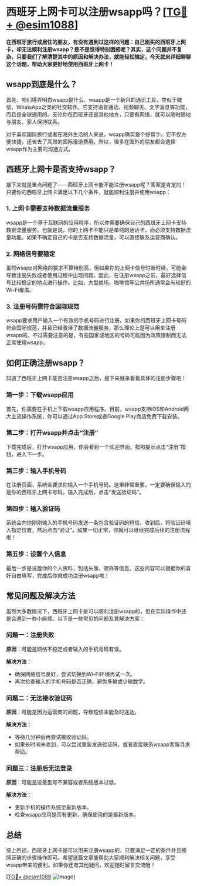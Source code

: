 # 西班牙上网卡可以注册wsapp吗？[[TG💪+ @esim1088](https://t.me/s/esim1088)]

**在西班牙旅行或居住的朋友，有没有遇到过这样的问题：自己刚买的西班牙上网卡，却无法顺利注册wsapp？是不是觉得特别困惑呢？其实，这个问题并不复杂，只要我们了解清楚其中的原因和解决办法，就能轻松搞定。今天就来详细聊聊这个话题，帮助大家更好地使用西班牙上网卡！**

## wsapp到底是什么？

首先，咱们得弄明白wsapp是什么。wsapp是一个新兴的通讯工具，类似于微信、WhatsApp之类的社交软件。它支持语音通话、视频聊天、文字消息等功能，而且是全球通用的。无论你在西班牙还是其他地方，只要有网络，就可以随时随地与朋友、家人保持联系。

对于喜欢国际旅行或者在海外生活的人来说，wsapp确实是个好帮手。它不仅方便快捷，还省去了高昂的国际漫游费用。所以，很多在国外的朋友都会选择wsapp作为主要的沟通方式。

## 西班牙上网卡是否支持wsapp？

接下来就是重点问题了——西班牙上网卡能不能注册wsapp呢？答案是肯定的！只要你的西班牙上网卡满足以下几个条件，就能顺利注册并使用wsapp：

### 1. 上网卡需要支持数据流量服务

wsapp是一个基于互联网的应用程序，所以你需要确保自己的西班牙上网卡支持数据流量服务。也就是说，你的上网卡不能只是单纯的通话卡，而必须支持数据流量功能。如果不确定自己的卡是否支持数据流量，可以直接联系运营商确认。

### 2. 网络信号要稳定

虽然wsapp对网络的要求不算特别高，但如果你的上网卡信号时断时续，可能会导致注册失败或者使用过程中出现问题。因此，在注册wsapp之前，最好选择信号比较稳定的地点进行操作。比如，大型商场、咖啡馆等公共场所通常会有较好的Wi-Fi覆盖。

### 3. 注册号码需符合国际规范

wsapp要求用户输入一个有效的手机号码进行注册。如果你的西班牙上网卡号码符合国际规范，并且已经激活了数据流量服务，那么理论上是可以用来注册wsapp的。不过需要注意的是，有些国家或地区的号码可能因为政策限制而无法正常使用wsapp。

## 如何正确注册wsapp？

知道了西班牙上网卡能否注册wsapp之后，接下来就来看看具体的注册步骤吧！

### 第一步：下载wsapp应用

首先，你需要在手机上下载wsapp应用程序。目前，wsapp支持iOS和Android两大主流操作系统，你可以通过App Store或者Google Play商店免费下载安装。

### 第二步：打开wsapp并点击“注册”

下载完成后，打开wsapp应用，你会看到一个欢迎界面。按照提示点击“注册”按钮，进入下一步。

### 第三步：输入手机号码

在注册页面，系统会要求你输入一个手机号码。这里非常重要，一定要确保输入的是你的西班牙上网卡号码。输入完成后，点击“发送验证码”。

### 第四步：输入验证码

系统会向你刚刚输入的手机号码发送一条包含验证码的短信。收到后，将验证码填入指定位置，然后点击“验证”。如果一切正常，你就可以继续完成后续的注册流程啦！

### 第五步：设置个人信息

最后一步是设置你的个人资料，包括头像、昵称等信息。这些内容可以根据你的喜好自由填写，完成后你就成功注册wsapp啦！

## 常见问题及解决方法

虽然大多数情况下，西班牙上网卡是可以顺利注册wsapp的，但在实际操作中还是会遇到一些小麻烦。以下是一些常见的问题及其解决方案：

### 问题一：注册失败

**原因**：可能是网络不稳定或者输入的手机号码有误。

**解决方法**：
- 确保网络信号良好，尝试切换到Wi-Fi环境再试一次。
- 再次检查输入的手机号码是否正确，避免多输或少输数字。

### 问题二：无法接收验证码

**原因**：可能是因为运营商的问题，导致短信未能及时送达。

**解决方法**：
- 等待几分钟后再尝试接收验证码。
- 如果长时间未收到，可以尝试重新发送验证码，或者直接联系wsapp客服寻求帮助。

### 问题三：注册后无法登录

**原因**：可能是设备型号不兼容或者系统版本过低。

**解决方法**：
- 更新手机的操作系统至最新版本。
- 检查wsapp应用是否有更新，确保使用的是最新版本。

## 总结

综上所述，西班牙上网卡是可以用来注册wsapp的，只要满足一定的条件并且按照正确的步骤操作即可。希望这篇文章能帮助大家顺利解决相关问题，享受wsapp带来的便利。如果你还有其他疑问，欢迎随时留言交流哦！

[[TG💪+ @esim1088](https://t.me/s/esim1088) ![Image](https://i.postimg.cc/4NQfJmqS/Snipaste-2025-05-13-00-14-12.png)]